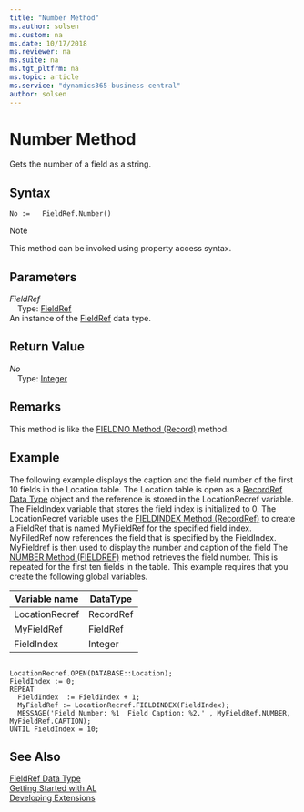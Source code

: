 ```yaml
---
title: "Number Method"
ms.author: solsen
ms.custom: na
ms.date: 10/17/2018
ms.reviewer: na
ms.suite: na
ms.tgt_pltfrm: na
ms.topic: article
ms.service: "dynamics365-business-central"
author: solsen
---
```

[//]: # (START>DO_NOT_EDIT)
[//]: # (IMPORTANT:Do not edit any of the content between here and the END>DO_NOT_EDIT.)
[//]: # (Any modifications should be made in the .xml files in the ModernDev repo.)
# Number Method
Gets the number of a field as a string.

## Syntax
```
No :=   FieldRef.Number()
```
> [!NOTE]  
> This method can be invoked using property access syntax.  

## Parameters
*FieldRef*  
&emsp;Type: [FieldRef](fieldref-data-type.md)  
An instance of the [FieldRef](fieldref-data-type.md) data type.  

## Return Value
*No*  
&emsp;Type: [Integer](../integer/integer-data-type.md)  
  


[//]: # (IMPORTANT: END>DO_NOT_EDIT)

## Remarks  
 This method is like the [FIELDNO Method \(Record\)](../../methods/devenv-fieldno-method-record.md) method.  
  
## Example  
 The following example displays the caption and the field number of the first 10 fields in the Location table. The Location table is open as a [RecordRef Data Type](../../datatypes/devenv-recordref-data-type.md) object and the reference is stored in the LocationRecref variable. The FieldIndex variable that stores the field index is initialized to 0. The LocationRecref variable uses the [FIELDINDEX Method \(RecordRef\)](../../methods/devenv-fieldindex-method-recordref.md) to create a FieldRef that is named MyFieldRef for the specified field index. MyFiledRef now references the field that is specified by the FieldIndex. MyFieldref is then used to display the number and caption of the field The [NUMBER Method \(FIELDREF\)](../../methods/devenv-number-method-fieldref.md) method retrieves the field number. This is repeated for the first ten fields in the table. This example requires that you create the following global variables.  
  
|Variable name|DataType|  
|-------------------|--------------|  
|LocationRecref|RecordRef|  
|MyFieldRef|FieldRef|  
|FieldIndex|Integer|  
  
```  
  
LocationRecref.OPEN(DATABASE::Location);  
FieldIndex := 0;  
REPEAT  
  FieldIndex  := FieldIndex + 1;  
  MyFieldRef := LocationRecref.FIELDINDEX(FieldIndex);  
  MESSAGE('Field Number: %1  Field Caption: %2.' , MyFieldRef.NUMBER, MyFieldRef.CAPTION);  
UNTIL FieldIndex = 10;  
```  
  

## See Also
[FieldRef Data Type](fieldref-data-type.md)  
[Getting Started with AL](../../devenv-get-started.md)  
[Developing Extensions](../../devenv-dev-overview.md)